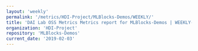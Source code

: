 ```yaml
---
layout: 'weekly'
permalink: '/metrics/HDI-Project/MLBlocks-Demos/WEEKLY/'
title: 'DAI Lab OSS Metrics Metrics report for MLBlocks-Demos | WEEKLY-REPORT-2019-02-03'
organization: 'HDI-Project'
repository: 'MLBlocks-Demos'
current_date: '2019-02-03'
---
```

